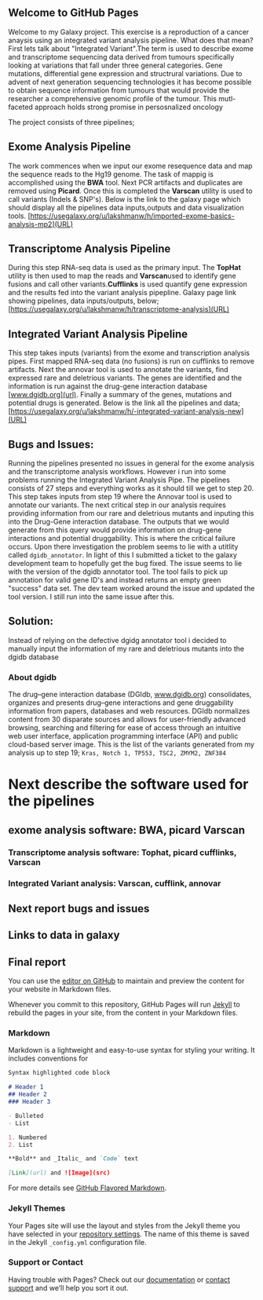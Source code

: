 ## Welcome to GitHub Pages
Welcome to my Galaxy project. This exercise is a reproduction of a cancer anaysis using an integrated variant analysis pipeline. What does that mean? First lets talk about  "Integrated Variant".The term is used to describe exome and transcriptome sequencing data derived from tumours specifically looking at variations that fall under three general categories. Gene mutations, differential gene expression and structrural variations. Due to advent of next generation sequencing technologies it has become possible to obtain sequence information from tumours that would provide the researcher a comprehensive genomic profile of the tumour. This mutl-faceted approach holds strong promise in persosnalized oncology

The project consists of three pipelines;

## Exome Analysis Pipeline
The work commences when we input our exome resequence data and map the sequence reads to the Hg19 genome. The task of mappig is accomplished using the **BWA** tool. Next PCR artifacts and duplicates are removed using **Picard**. Once this is completed the **Varscan** utility is used to call variants (Indels & SNP's). Below is the link to the galaxy page which should display all the pipelines data inputs,outputs and data visualization tools.
[https://usegalaxy.org/u/lakshmanw/h/imported-exome-basics-analysis-mp2](URL)


## Transcriptome Analysis Pipeline
During this step RNA-seq data is used as the primary input. The **TopHat** utility is then used to map the reads and **Varscan**used to identify gene fusions and call other variants.**Cufflinks** is used quantify gene expression and the results fed into the variant analysis pipepline. Galaxy page link showing pipelines, data inputs/outputs, below;
[https://usegalaxy.org/u/lakshmanw/h/transcriptome-analysis](URL)

## Integrated Variant Analysis Pipeline
This step takes inputs (variants) from the exome and transcription analysis pipes. First mapped RNA-seq data (no fusions) is run on cufflinks to remove artifacts. Next the annovar tool is used to annotate the variants, find expressed rare and deletrious variants. The genes are identified and the information is run against the drug-gene interaction database [www.dgidb.org](url). Finally a summary of the genes, mutations and potential drugs is generated. Below is the link all the pipelines and data;
[https://usegalaxy.org/u/lakshmanw/h/-integrated-variant-analysis-new](URL)

## Bugs and Issues:
Running the pipelines presented no issues in general for the exome analysis and the transcriptome analysis workflows. However i run into some problems running the Integrated Variant Analysis Pipe. 
The pipelines consists of 27 steps and everything works as it should till we get to step 20. This step takes inputs from step 19 where the Annovar tool is used to annotate our variants. The next critical step in our analysis requires providing information from our rare and deletrious mutants and inputing this into the Drug-Gene interaction database. The outputs that we would generate from this query would provide information on drug-gene interactions and potential druggability. This is where the critical failure occurs. Upon there investigation the problem seems to lie with a utitlity  called `dgidb_annotator`. In light of this I submitted a ticket to the galaxy development team to hopefully get the bug fixed. The issue seems to lie with the version of the dgidb annotator tool. The tool fails to pick up annotation for valid gene ID's and instead returns an empty green "success" data set.
The dev team worked around the issue and updated the tool version. I still run into the same issue after this.

## Solution:
 Instead of relying on the defective dgidg annotator tool i decided to manually input the information of my rare and deletrious mutants into the dgidb database
 ### About dgidb
 The drug–gene interaction database (DGIdb, www.dgidb.org) consolidates, organizes and presents drug–gene interactions and gene druggability information from papers, databases and web resources. DGIdb normalizes content from 30 disparate sources and allows for user-friendly advanced browsing, searching and filtering for ease of access through an intuitive web user interface, application programming interface (API) and public cloud-based server image.
This is the list of the variants generated from my analysis up to step 19;
`Kras, Notch 1, TP553, TSC2, ZMYM2, ZNF384`







# Next describe the software used for the pipelines
## exome analysis software: BWA, picard Varscan
### Transcriptome analysis software: Tophat, picard cufflinks, Varscan
### Integrated Variant analysis: Varscan, cufflink, annovar


## Next report bugs and issues

## Links to data in galaxy

## Final report

You can use the [editor on GitHub](https://github.com/lmarkal/Galaxy-Integrated-variant-analysis/edit/master/index.md) to maintain and preview the content for your website in Markdown files.

Whenever you commit to this repository, GitHub Pages will run [Jekyll](https://jekyllrb.com/) to rebuild the pages in your site, from the content in your Markdown files.

### Markdown

Markdown is a lightweight and easy-to-use syntax for styling your writing. It includes conventions for

```markdown
Syntax highlighted code block

# Header 1
## Header 2
### Header 3

- Bulleted
- List

1. Numbered
2. List

**Bold** and _Italic_ and `Code` text

[Link](url) and ![Image](src)


```

For more details see [GitHub Flavored Markdown](https://guides.github.com/features/mastering-markdown/).

### Jekyll Themes

Your Pages site will use the layout and styles from the Jekyll theme you have selected in your [repository settings](https://github.com/lmarkal/Galaxy-Integrated-variant-analysis/settings). The name of this theme is saved in the Jekyll `_config.yml` configuration file.

### Support or Contact

Having trouble with Pages? Check out our [documentation](https://help.github.com/categories/github-pages-basics/) or [contact support](https://github.com/contact) and we’ll help you sort it out.
